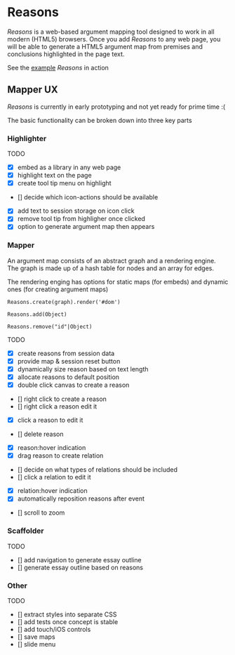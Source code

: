 # Reasons

*Reasons* is a web-based argument mapping tool designed to work in all modern (HTML5) browsers.  Once you add *Reasons* to any web page, you will be able to generate a HTML5 argument map from premises and conclusions highlighted in the page text.

See the [example](example) *Reasons* in action


## Mapper UX

*Reasons* is currently in early prototyping and not yet ready for prime time :(

The basic functionality can be broken down into three key parts

### Highlighter

TODO 

  - [x] embed as a library in any web page
  - [x] highlight text on the page
  - [x] create tool tip menu on highlight
  - [] decide which icon-actions should be available
  - [x] add text to session storage on icon click 
  - [x] remove tool tip from highligher once clicked
  - [x] option to generate argument map then appears

### Mapper

An argument map consists of an abstract graph and a rendering engine.  The graph is made up of a hash table for nodes and an array for edges.

The rendering enging has options for static maps (for embeds) and dynamic ones (for creating argument maps)

    Reasons.create(graph).render('#dom')

    Reasons.add(Object)

    Reasons.remove("id"|Object)

TODO

  - [x] create reasons from session data
  - [x] provide map & session reset button
  - [x] dynamically size reason based on text length
  - [x] allocate reasons to default position
  - [x] double click canvas to create a reason
  - [] right click to create a reason
  - [] right click a reason edit it
  - [x] click a reason to edit it
  - [] delete reason
  - [x] reason:hover indication
  - [x] drag reason to create relation
  - [] decide on what types of relations should be included
  - [] click a relation to edit it
  - [x] relation:hover indication
  - [x] automatically reposition reasons after event
  - [] scroll to zoom


### Scaffolder

TODO

  - [] add navigation to generate essay outline 
  - [] generate essay outline based on reasons

### Other

TODO

  - [] extract styles into separate CSS
  - [] add tests once concept is stable
  - [] add touch/iOS controls
  - [] save maps
  - [] slide menu
